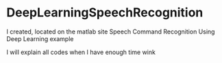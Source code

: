 # DeepLearningSpeechRecognition
I created, located on the matlab site Speech Command Recognition Using Deep Learning example

I will explain all codes when I have enough time wink

